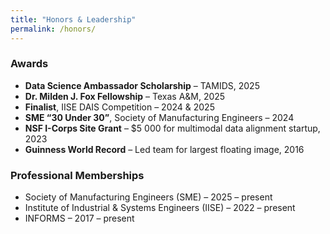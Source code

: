 ```yaml
---
title: "Honors & Leadership"
permalink: /honors/
---
```


### Awards
- **Data Science Ambassador Scholarship** – TAMIDS, 2025  
- **Dr. Milden J. Fox Fellowship** – Texas A&M, 2025  
- **Finalist**, IISE DAIS Competition – 2024 & 2025  
- **SME “30 Under 30”**, Society of Manufacturing Engineers – 2024  
- **NSF I-Corps Site Grant** – $5 000 for multimodal data alignment startup, 2023  
- **Guinness World Record** – Led team for largest floating image, 2016

### Professional Memberships
- Society of Manufacturing Engineers (SME) – 2025 – present  
- Institute of Industrial & Systems Engineers (IISE) – 2022 – present  
- INFORMS – 2017 – present

